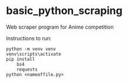 # basic_python_scraping
Web scraper program for Anime competition

Instructions to run:

	python -m venv venv
	venv\scripts\activate
	pip install 
		bs4 
		requests
	python <nameoffile.py>